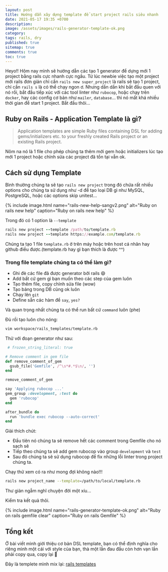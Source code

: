 ```yaml
---
layout: post
title: Hướng dẫn xây dựng template để start project rails siêu nhanh
date: 2021-05-17 19:35 +0700
description:
image: /assets/images/rails-generator-template-ok.png
category:
tags: rails, dry
published: true
sitemap: true
comments: true
toc: true
---
```


Heyo!! Hôm nay mình sẽ hướng dẫn các tạo 1 generator để dựng mới 1 project bằng rails cực nhanh cực ngầu. Từ lúc newbie
việc tạo một project mới rails đơn giản chỉ cần `rails new super_project` là rails sẽ tạo 1 project, chỉ cần `rails s`
là có thể chạy ngon ơ. Nhưng dần dần khi bắt đầu quen với nó rồi, bắt đầu tiếp xúc với các tool linter như `rubocop`, hoặc chạy trên `docker`,
hay các config cơ bản như `mailer`, `database`... thì nó mất khá nhiều thời gian để start 1 project. Bắt đầu thôi...

## Ruby on Rails - Application Template là gì?

> Application templates are simple Ruby files containing DSL for adding gems/initializers etc. to your freshly created Rails project or an existing Rails project.

Nôm na nó là 1 file cho phép chúng ta thêm mới gem hoặc initializers lúc tạo mới 1 project hoặc chỉnh sửa các project đã
tồn tại vẫn ok.

## Cách sử dụng Template

Bình thường chúng ta sẽ tạo `rails new project` trong đó chứa rất nhiều options cho chúng ta sử dụng như -d để tạo loại
DB gì như MySQL, PostgreSQL, hoặc các options skip unitest...

{% include image.html name="rails-new-help-sangv2.png" alt="Ruby on rails new help" caption="Ruby on rails new help" %}

Trong đó có 1 option là `--template`

```ruby
rails new project --template /path/to/template.rb
rails new project --template https://example.com/template.rb
```
Chúng ta tạo 1 file `template.rb` ở trên máy hoặc trên host cá nhân hay github điều được.(template.rb hay gì bạn thích
là được ^^)

### Trong file template chúng ta có thể làm gì?
* Ghi đè các file đã được generator bởi rails :smile:
* Add bất cứ gem gì bạn muốn theo các step của gem luôn
* Tạo thêm file, copy chỉnh sửa file (wow)
* Tạo bảng trong DB cũng ok luôn
* Chạy lên `git`
* Define sẵn các hàm để `say`, `yes?`

Và quan trọng nhất chúng ta có thể run bất cứ `command` luôn (phe)

Đủ rồi tạo luôn cho nóng:

```sh
vim workspace/rails_templates/template.rb
```

Thử với đoạn generator như sau:

```ruby
 # frozen_string_literal: true

# Remove comment in gem file
def remove_comment_of_gem
  gsub_file('Gemfile', /^\s*#.*$\n/, '')
end

remove_comment_of_gem

say 'Applying rubocop ...'
gem_group :development, :test do
  gem 'rubocop'
end

after_bundle do
  run 'bundle exec rubocop --auto-correct'
end
```

Giải thích chút:
- Đầu tiên nó chúng ta sẽ remove hết các comment trong Gemfile cho nó sạch sẽ
- Tiếp theo chúng ta sẽ add gem rubocop vào group `development` và `test`
- Sau đó chúng ta sẽ sử dụng rubocop để fix những lỗi linter trong project chúng ta.

Chạy thử xem có ra như mong đợi không nào!!!

```sh
rails new project_name --template=/path/to/local/template.rb
```
Thư giản ngẫm nghĩ chuyện đời một xíu...

Kiểm tra kết quả thôi.

{% include image.html name="rails-generator-template-ok.png" alt="Ruby on rails gemfile clear" caption="Ruby on rails Gemfile" %}

## Tổng kết
Ở bài viết mình giới thiệu cơ bản DSL template, bạn có thể định nghĩa cho riêng mình một cái với style của bạn, thà một
lần đau đầu còn hơn vạn lần phải copy qua, copy lại :pray:

Đây là templete mình mix lại: [rails templates](https://github.com/sangvo/rails_templates)
